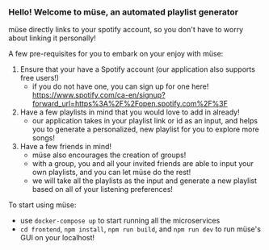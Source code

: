 ### Hello! Welcome to müse, an automated playlist generator

müse directly links to your spotify account, so you don't have to worry about linking it personally!

A few pre-requisites for you to embark on your enjoy with müse:
1. Ensure that your have a Spotify account (our application also supports free users!)
    - if you do not have one, you can sign up for one here! https://www.spotify.com/ca-en/signup?forward_url=https%3A%2F%2Fopen.spotify.com%2F%3F
2. Have a few playlists in mind that you would love to add in already!
    - our application takes in your playlist link or id as an input, and helps you to generate a personalized, new playlist for you to explore more songs!
3. Have a few friends in mind!
    - müse also encourages the creation of groups!
    - with a group, you and all your invited friends are able to input your own playlists, and you can let müse do the rest!
    - we will take all the playlists as the input and generate a new playlist based on all of your listening preferences!

To start using müse:
- use `docker-compose up` to start running all the microservices
- `cd frontend`, `npm install`, `npm run build`, and `npm run dev` to run müse's GUI on your localhost!
